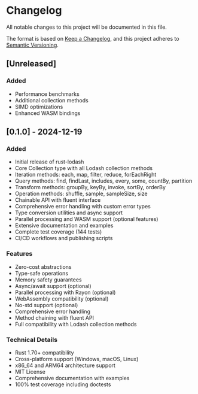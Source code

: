 # Changelog

All notable changes to this project will be documented in this file.

The format is based on [Keep a Changelog](https://keepachangelog.com/en/1.0.0/),
and this project adheres to [Semantic Versioning](https://semver.org/spec/v2.0.0.html).

## [Unreleased]

### Added
- Performance benchmarks
- Additional collection methods
- SIMD optimizations
- Enhanced WASM bindings

## [0.1.0] - 2024-12-19

### Added
- Initial release of rust-lodash
- Core Collection type with all Lodash collection methods
- Iteration methods: each, map, filter, reduce, forEachRight
- Query methods: find, findLast, includes, every, some, countBy, partition
- Transform methods: groupBy, keyBy, invoke, sortBy, orderBy
- Operation methods: shuffle, sample, sampleSize, size
- Chainable API with fluent interface
- Comprehensive error handling with custom error types
- Type conversion utilities and async support
- Parallel processing and WASM support (optional features)
- Extensive documentation and examples
- Complete test coverage (144 tests)
- CI/CD workflows and publishing scripts

### Features
- Zero-cost abstractions
- Type-safe operations
- Memory safety guarantees
- Async/await support (optional)
- Parallel processing with Rayon (optional)
- WebAssembly compatibility (optional)
- No-std support (optional)
- Comprehensive error handling
- Method chaining with fluent API
- Full compatibility with Lodash collection methods

### Technical Details
- Rust 1.70+ compatibility
- Cross-platform support (Windows, macOS, Linux)
- x86_64 and ARM64 architecture support
- MIT License
- Comprehensive documentation with examples
- 100% test coverage including doctests
